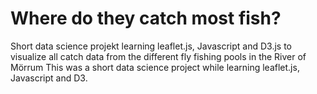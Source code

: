 # Where do they catch most fish?

Short data science projekt learning leaflet.js, Javascript and D3.js to visualize all catch data from the different fly fishing pools in the River of Mörrum
This was a short data science project while learning leaflet.js, Javascript and D3.

